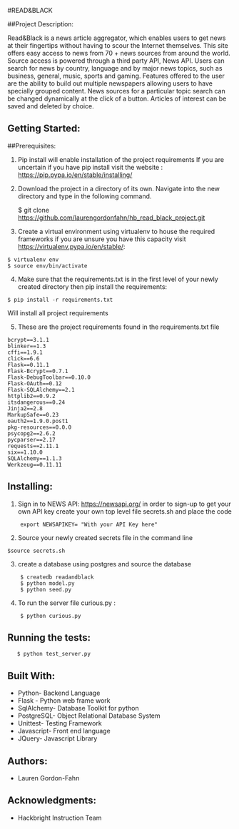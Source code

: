 #READ&BLACK

##Project Description:

Read&Black is a news article aggregator, which enables users to get news at their fingertips without having to scour the Internet themselves. This site offers easy access to news from 70 + news sources from around the world. Source access is powered through a third party API, News API. Users can search for news by country, language and by major news topics, such as business, general, music, sports and gaming.  Features offered to the user are the ability to build out multiple newspapers allowing users to have specially grouped content. News sources for a  particular topic search can be changed dynamically at the click of a button. Articles of interest can be saved and deleted by choice. 

## Getting Started:

##Prerequisites:
1) Pip install will enable installation of the project requirements
If you are uncertain if you have pip install visit the website : https://pip.pypa.io/en/stable/installing/

2) Download the project in a directory of its own. Navigate into the new directory and type in the following command.  

    $ git clone https://github.com/laurengordonfahn/hb_read_black_project.git
3) Create a virtual environment using virtualenv to house the required frameworks if you are unsure you have this capacity visit https://virtualenv.pypa.io/en/stable/: 

```
$ virtualenv env
$ source env/bin/activate
```

4) Make sure that the requirements.txt is in the first level of your newly created directory then  pip install the requirements:

```
$ pip install -r requirements.txt
```

Will install all project requirements

5) These are the project requirements found in the requirements.txt file

```
bcrypt==3.1.1
blinker==1.3
cffi==1.9.1
click==6.6
Flask==0.11.1
Flask-Bcrypt==0.7.1
Flask-DebugToolbar==0.10.0
Flask-OAuth==0.12
Flask-SQLAlchemy==2.1
httplib2==0.9.2
itsdangerous==0.24
Jinja2==2.8
MarkupSafe==0.23
oauth2==1.9.0.post1
pkg-resources==0.0.0
psycopg2==2.6.2
pycparser==2.17
requests==2.11.1
six==1.10.0
SQLAlchemy==1.1.3
Werkzeug==0.11.11
```

## Installing:
1) Sign in to NEWS API: https://newsapi.org/  in order to sign-up to get your own API key
        create your own top level file secrets.sh and place the code 
``` 
    export NEWSAPIKEY= "With your API Key here" 
```
2) Source your newly created secrets file in the command line 
```
$source secrets.sh
```

3) create a database using postgres and source the database
``` 
    $ createdb readandblack
    $ python model.py
    $ python seed.py 
```

4) To run the server file curious.py :
``` 
    $ python curious.py
```

## Running the tests:
```
   $ python test_server.py
```

## Built With:
* Python- Backend Language
* Flask - Python web frame work
* SqlAlchemy- Database Toolkit for python
* PostgreSQL- Object Relational Database System
* Unittest- Testing Framework
* Javascript- Front end language
* JQuery- Javascript Library

## Authors:
* Lauren Gordon-Fahn

## Acknowledgments:
* Hackbright Instruction Team



